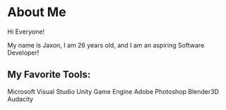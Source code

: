 # About Me

Hi Everyone!

My name is Jaxon, I am 26 years old, and I am an aspiring Software Developer!


My Favorite Tools:
-----------------------
Microsoft Visual Studio
Unity Game Engine
Adobe Photoshop
Blender3D
Audacity
